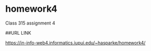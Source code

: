 # homework4
Class 315 assignment 4 

##URL LINK

https://in-info-web4.informatics.iupui.edu/~hasparke/homework4/
